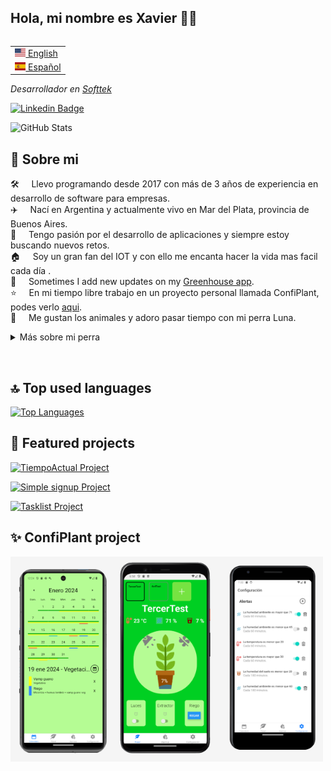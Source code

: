 ## Hola, mi nombre es Xavier 👋🏼

<table align="right">
 <tr><td><a href="README.md"><img src="https://github.com/BDKX16/BDKX16/blob/main/uploads/us-flag.png?raw=true" height="13"> English</a></td></tr>
 <tr><td><a href="README_es.md"><img src="https://github.com/BDKX16/BDKX16/blob/main/uploads/es-flag.png?raw=true" height="13"> Español</a></td></tr>
</table>

<p><em>Desarrollador en <a href="https://producthackers.com/es/?utm_source=mail&utm_medium=gmail&utm_campaign=firma&utm_term=leandro">Softtek</a></em><p>

[![Linkedin Badge](https://img.shields.io/badge/-Xavier%20Galarreta-blue?style=social&logo=Linkedin&logoColor=blue&link=https://www.linkedin.com/in/xavier-galarreta-52a076212)](https://www.linkedin.com/in/xavier-galarreta-52a076212)

![GitHub Stats](https://github-readme-stats-fork-amber.vercel.app/api?username=BDKX16&show_icons=true)

## 🤖 Sobre mi

🛠️ &nbsp; &nbsp; Llevo programando desde 2017 con más de 3 años de experiencia en desarrollo de software para empresas.\
✈️ &nbsp; &nbsp; Nací en Argentina y actualmente vivo en Mar del Plata, provincia de Buenos Aires.\
📱 &nbsp; &nbsp; Tengo pasión por el desarrollo de aplicaciones y siempre estoy buscando nuevos retos.\
🏠 &nbsp; &nbsp; Soy un gran fan del IOT y con ello me encanta hacer la vida mas facil cada día .\
📝 &nbsp; &nbsp; Sometimes I add new updates on my [Greenhouse app](https://confiplant.cloud).\
⭐️ &nbsp; &nbsp; En mi tiempo libre trabajo en un proyecto personal llamada ConfiPlant, podes verlo [aqui](https://play.google.com/store/apps/details?id=com.xavigmp.confiplant&hl=en_US).\
🐶 &nbsp; &nbsp; Me gustan los animales y adoro pasar tiempo con mi perra Luna.

<details>
<summary>Más sobre mi perra</summary>&nbsp;
<img src="https://github.com/BDKX16/BDKX16/blob/main/uploads/luna1.jpg" alt="Luna1"  width="200px">

<img src="https://github.com/BDKX16/BDKX16/blob/main/uploads/luna2.jpg" alt="Luna2"  width="250px">

<img src="https://github.com/BDKX16/BDKX16/blob/main/uploads/luna3.jpg" alt="Luna3"  width="250px">
</details>

&nbsp;

## 🔝 Top used languages

[![Top Languages](https://github-readme-stats-fork-amber.vercel.app/api/top-langs/?username=BDKX16&layout=compact&langs_count=6)](https://github.com/BDKX16)

## 🚀 Featured projects

[![TiempoActual Project](https://github-readme-stats-fork-amber.vercel.app/api/pin/?username=BDKX16&repo=smartbalance)](https://github.com/BDKX16/smartbalance)

[![Simple signup Project](https://github-readme-stats-fork-amber.vercel.app/api/pin/?username=BDKX16&repo=confi-presentacion)](https://github.com/BDKX16//confi-presentacion)

[![Tasklist Project](https://github-readme-stats-fork-amber.vercel.app/api/pin/?username=BDKX16&repo=LandingConfi)](https://github.com/BDKX16/LandingConfi)

## ✨ ConfiPlant project

<img src="uploads/mobile-confi.png" alt="Wiset ios" width="500px">
